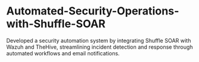 # Automated-Security-Operations-with-Shuffle-SOAR
Developed a security automation system by integrating Shuffle SOAR with Wazuh and TheHive, streamlining incident detection and response through automated workflows and email notifications.
